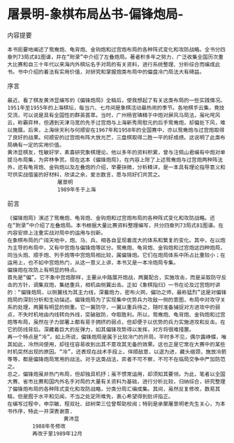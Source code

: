 # 屠景明-象棋布局丛书-偏锋炮局-

内容提要

    本书扼要地阐述了鸳鸯炮、龟背炮、金钩炮和过宫炮布局的各种阵式变化和攻防战略。全书分四章列73局式81图谱，并在“附录”中介绍了左叠炮局。著者积多年之努力，广泛收集全国历次重大比赛和自三十年代以来海内外棋坛名手对局的有关资料，进行系统整理、分析综合而编成此书。书中介绍的着法有实用价值，对研究和掌握炮类布局中的偏盘冷门局法大有碑益。
	
序言

    最近、看了棋友黄沛显编写的《偏锋炮局》全稿后，使我想起了有关这类布局的一些实践情况。
    1951年至1955年的上海棋坛，每当六、七月间是象棋活动最热闹的季节。各地棋手云集，竟技交流，可以说是具有全国性的群英荟萃。当时，广州杨官璘精于中炮对屏风马局法，虽叱咤风云，称霸弈林，但遇到天津马宽的先手过宫炮与上海新秀周慰元的后手鸳鸯炮，却偏处下风，难以施展。后来，上海徐天利与何顺安在1967年和1958年的全国赛中，亦以鸳鸯炮与过宫炮取得了良好的战果。何顺安的过宫炮布阵大放光芒，三盘棋取得二胜一平的好成绩。这说明了此类布局确有一定的实用价值。
    黄沛显棋友，性敏好学，素喜研究象棋理论。他以多年的资料积累，曾与汪佩山君编有中炮对单提马布局集，为弈林争赏。现在这本《偏锋炮局》，在内容上除了上述鸳鸯炮与过宫炮两种阵法外，还有龟背炮、金钩炮以及左叠炮的介绍，举要抉微，分析精详，是一本具有理论指导意义和可供实战借鉴的好材料，欣读之余，爱志数言，愿与同好们共赏之。
                    屠景明
                    1989年冬于上海

前言

    《偏锋炮局》演述了鸳鸯炮、龟背炮、金钩炮和过宫炮布局的各种阵式变化和攻防战略。还在“附录”中介绍了左叠炮局。本书根据大量比赛资料整理编写，共分四章列73局式81图谱。在内容安排上注重实战对局中的运用与创新。
    在象棋布局的广阔天地中，炮、马、兵、相各自呈现着庞大的体系和繁复的变化。其中，在以炮为主导的布局中，又有中宫炮与偏锋炮等区分。鸳鸯炮、龟背炮、金钩炮和过宫炮这四种炮局，同当头炮、顺手炮、列手炮等中宫炮局相比较，属偏锋炮。它们在炮局体系中所占比重较小；在运用上，也不如中宫炮热门，从这一意义上讲，本书又是一本冷炮局专集。
    偏锋炮在攻防上有明显的特点。
    首先是“偏”。它不象中宫炮那样，主要从中路展开炮战，两翼配合，实施攻击，而是采取防守反击的方针，调集双炮，集结重兵，相机由侧翼出击。正如《象棋指归》一书在论及过宫炮时讲的：“偏锋炮局，以侧翼线为其主力线，深蓄炮力，密布火网，偏功之师，最称猛烈”这是对偏锋炮局的深刻分析和生动描述。偏锋炮局为了实现集中优势兵力攻敌一侧的意图，布局中对攻守关系的处理，两翼有明显的侧重。它一冀防守，一翼以重兵待之，随时准备捕捉对方进攻中的弱点，不失时机地由内线转向外线，突破敌防，夺取胜利。所以，鸳鸯炮、龟背炮、金钩炮和过宫炮等布局，虽然在子力部署上都有易于拥挤的弱点，但却便于以优势的兵力实施进攻和反击。在它的防线背后。深藏着巨大的反弹力，如其偏锋攻势得以发挥，对方将很难措置。
    再一个特点是“冷”。如上所说，偏锋炮局是属于比较冷门的开局，平时多不见，偶尔露峥蝶，唯其如此，冷然间使用，却往往容易收到出其不意攻其无备的效果。这也正是它常在大赛中的某些时机突然出现的原因。“冷”，还表现在战术手段上，佯顺敌意，以退为进，藏头缩颈，施放冷箭等等，都是偏锋炮局常用的战法。对于这类战法，弈者不可不察，不可不在临局交争中严加防范之。
    总之，偏锋炮虽非热门布局，但却独具机抒；虽不惯常运用，却须知其要领。为此，笔者以全国大赛、省市比赛和国内外名手对局的大量有关资料为基础，进行分析比较，归纳综合，研究整理了偏锋炮布局的各种阵式变化和攻防战略，分类分局汇编成集。其间，虽然反复修改，数易其稿，但是囿于水平和见闻，不当之处定所难免，衷心希望得到批评指正。
    在编写过程中，申宗敏、程双社、邱树荣三位曾帮助校阅；特别是承蒙屠景明老先生关心，为本书作序，特此一并深表谢意.
                      黄沛显
            1988年冬修改
            再改于里1989年12月